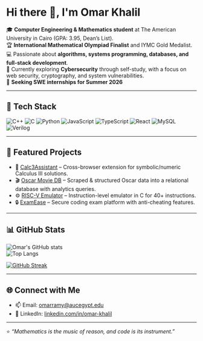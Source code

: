# Hi there 👋, I'm Omar Khalil  

🎓 **Computer Engineering & Mathematics student** at The American University in Cairo (GPA: 3.95, Dean’s List).  
🏆 **International Mathematical Olympiad Finalist** and IYMC Gold Medalist.  
💻 Passionate about **algorithms, systems programming, databases, and full-stack development**.  
🔐 Currently exploring **Cybersecurity** through self-study, with a focus on web security, cryptography, and system vulnerabilities.  
📌 **Seeking SWE internships for Summer 2026**

---

## 🔧 Tech Stack
![C++](https://img.shields.io/badge/C++-00599C?style=for-the-badge&logo=cplusplus&logoColor=white)
![C](https://img.shields.io/badge/C-00599C?style=for-the-badge&logo=c&logoColor=white)
![Python](https://img.shields.io/badge/Python-3776AB?style=for-the-badge&logo=python&logoColor=white)
![JavaScript](https://img.shields.io/badge/JavaScript-F7DF1E?style=for-the-badge&logo=javascript&logoColor=black)
![TypeScript](https://img.shields.io/badge/TypeScript-3178C6?style=for-the-badge&logo=typescript&logoColor=white)
![React](https://img.shields.io/badge/React-20232A?style=for-the-badge&logo=react&logoColor=61DAFB)
![MySQL](https://img.shields.io/badge/MySQL-4479A1?style=for-the-badge&logo=mysql&logoColor=white)
![Verilog](https://img.shields.io/badge/Verilog-35495E?style=for-the-badge&logo=verilog&logoColor=white)

---

## 🚀 Featured Projects
- 🧮 [Calc3Assistant](https://github.com/omarramy22/Calc3_assistant) – Cross-browser extension for symbolic/numeric Calculus III solutions.  
- 🎬 [Oscar Movie DB](https://github.com/omarramy22/oscar-movie-db) – Scraped & structured Oscar data into a relational database with analytics queries.  
- ⚙️ [RISC-V Emulator](https://github.com/CSCE-2303/csce-2303-s25-project-1-buffer-overflow) – Instruction-level emulator in C for 40+ instructions.  
- 🔒 [ExamEase](https://github.com/MikhaelMounay/examease) – Secure coding exam platform with anti-cheating features.  

---

## 📊 GitHub Stats
![Omar's GitHub stats](https://github-readme-stats.vercel.app/api?username=omarramy22&show_icons=true&theme=tokyonight)  
![Top Langs](https://github-readme-stats.vercel.app/api/top-langs/?username=omarramy22&layout=compact&theme=tokyonight)  

[![GitHub Streak](https://streak-stats.demolab.com?user=omarramy22&theme=tokyonight)](https://git.io/streak-stats)  

---

## 🌐 Connect with Me
- 📫 Email: [omarramy@aucegypt.edu](mailto:omarramy@aucegypt.edu)  
- 💼 LinkedIn: [linkedin.com/in/omar-khalil](https://linkedin.com/in/omar-khalil-9b595732a/)  

---
⭐️ *“Mathematics is the music of reason, and code is its instrument.”*
```
